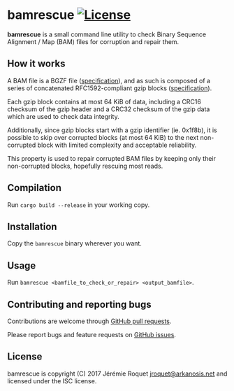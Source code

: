 # bamrescue [![License](http://img.shields.io/badge/license-ISC-blue.svg)](/LICENSE)

**bamrescue** is a small command line utility to check Binary Sequence
Alignment / Map (BAM) files for corruption and repair them.

## How it works

A BAM file is a BGZF file ([specification](https://samtools.github.io/hts-specs/SAMv1.pdf)),
and as such is composed of a series of concatenated RFC1592-compliant gzip
blocks ([specification](https://tools.ietf.org/html/rfc1952)).

Each gzip block contains at most 64 KiB of data, including a CRC16 checksum of
the gzip header and a CRC32 checksum of the gzip data which are used to check
data integrity.

Additionally, since gzip blocks start with a gzip identifier (ie. 0x1f8b),
it is possible to skip over corrupted blocks (at most 64 KiB) to the next
non-corrupted block with limited complexity and acceptable reliability.

This property is used to repair corrupted BAM files by keeping only their
non-corrupted blocks, hopefully rescuing most reads.

## Compilation

Run `cargo build --release` in your working copy.

## Installation

Copy the `bamrescue` binary wherever you want.

## Usage

Run `bamrescue <bamfile_to_check_or_repair> <output_bamfile>`.

## Contributing and reporting bugs

Contributions are welcome through [GitHub pull requests](https://github.com/Arkanosis/bamrescue/pulls).

Please report bugs and feature requests on [GitHub issues](https://github.com/Arkanosis/bamrescue/issues).

## License

bamrescue is copyright (C) 2017 Jérémie Roquet <jroquet@arkanosis.net> and
licensed under the ISC license.
